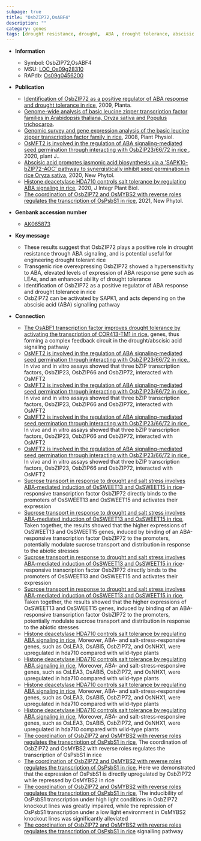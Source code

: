 ```yaml
---
subpage: true
title: "OsbZIP72,OsABF4"
description: ""
category: genes
tags: [drought resistance, drought,  ABA , drought tolerance, abscisic acid]
---
```


* **Information**  
    + Symbol: OsbZIP72,OsABF4  
    + MSU: [LOC_Os09g28310](http://rice.plantbiology.msu.edu/cgi-bin/ORF_infopage.cgi?orf=LOC_Os09g28310)  
    + RAPdb: [Os09g0456200](http://rapdb.dna.affrc.go.jp/viewer/gbrowse_details/irgsp1?name=Os09g0456200)  

* **Publication**  
    + [Identification of OsbZIP72 as a positive regulator of ABA response and drought tolerance in rice](http://www.ncbi.nlm.nih.gov/pubmed?term=Identification+of+OsbZIP72+as+a+positive+regulator+of+ABA+response+and+drought+tolerance+in+rice%5BTitle%5D), 2009, Planta.
    + [Genome-wide analysis of basic leucine zipper transcription factor families in Arabidopsis thaliana, Oryza sativa and Populus trichocarpa](English+Edition).
    + [Genomic survey and gene expression analysis of the basic leucine zipper transcription factor family in rice](http://www.ncbi.nlm.nih.gov/pubmed?term=Genomic+survey+and+gene+expression+analysis+of+the+basic+leucine+zipper+transcription+factor+family+in+rice%5BTitle%5D), 2008, Plant Physiol.
    + [OsMFT2 is involved in the regulation of ABA signaling-mediated seed germination through interacting with OsbZIP23/66/72 in rice ](http://www.ncbi.nlm.nih.gov/pubmed?term=OsMFT2+is+involved+in+the+regulation+of+ABA+signaling-mediated+seed+germination+through+interacting+with+OsbZIP23/66/72+in+rice+%5BTitle%5D), 2020, plant J..
    + [Abscisic acid promotes jasmonic acid biosynthesis via a 'SAPK10-bZIP72-AOC' pathway to synergistically inhibit seed germination in rice Oryza sativa](http://www.ncbi.nlm.nih.gov/pubmed?term=Abscisic+acid+promotes+jasmonic+acid+biosynthesis+via+a+'SAPK10-bZIP72-AOC'+pathway+to+synergistically+inhibit+seed+germination+in+rice+Oryza+sativa%5BTitle%5D), 2020, New Phytol.
    + [Histone deacetylase HDA710 controls salt tolerance by regulating ABA signaling in rice](http://www.ncbi.nlm.nih.gov/pubmed?term=Histone+deacetylase+HDA710+controls+salt+tolerance+by+regulating+ABA+signaling+in+rice%5BTitle%5D), 2020, J Integr Plant Biol.
    + [The coordination of OsbZIP72 and OsMYBS2 with reverse roles regulates the transcription of OsPsbS1 in rice](http://www.ncbi.nlm.nih.gov/pubmed?term=The+coordination+of+OsbZIP72+and+OsMYBS2+with+reverse+roles+regulates+the+transcription+of+OsPsbS1+in+rice%5BTitle%5D), 2021, New Phytol.

* **Genbank accession number**  
    + [AK065873](http://www.ncbi.nlm.nih.gov/nuccore/AK065873)

* **Key message**  
    + These results suggest that OsbZIP72 plays a positive role in drought resistance through ABA signaling, and is potential useful for engineering drought tolerant rice
    + Transgenic rice overexpressing OsbZIP72 showed a hypersensitivity to ABA, elevated levels of expression of ABA response gene such as LEAs, and an enhanced ability of drought tolerance
    + Identification of OsbZIP72 as a positive regulator of ABA response and drought tolerance in rice
    + OsbZIP72 can be activated by SAPK1, and acts depending on the abscisic acid (ABA) signalling pathway

* **Connection**  
    + [The OsABF1 transcription factor improves drought tolerance by activating the transcription of COR413-TM1 in rice.](OsbZIP23,+OsbZIP46,+and+OsbZIP72) genes, thus forming a complex feedback circuit in the drought/abscisic acid signaling pathway
    + [OsMFT2 is involved in the regulation of ABA signaling-mediated seed germination through interacting with OsbZIP23/66/72 in rice.](http://www.ncbi.nlm.nih.gov/pubmed?term=OsMFT2+is+involved+in+the+regulation+of+ABA+signaling-mediated+seed+germination+through+interacting+with+OsbZIP23/66/72+in+rice.%5BTitle%5D),  In vivo and in vitro assays showed that three bZIP transcription factors, OsbZIP23, OsbZIP66 and OsbZIP72, interacted with OsMFT2
    + [OsMFT2 is involved in the regulation of ABA signaling-mediated seed germination through interacting with OsbZIP23/66/72 in rice ](http://www.ncbi.nlm.nih.gov/pubmed?term=OsMFT2+is+involved+in+the+regulation+of+ABA+signaling-mediated+seed+germination+through+interacting+with+OsbZIP23/66/72+in+rice+%5BTitle%5D),  In vivo and in vitro assays showed that three bZIP transcription factors, OsbZIP23, OsbZIP66 and OsbZIP72, interacted with OsMFT2
    + [OsMFT2 is involved in the regulation of ABA signaling-mediated seed germination through interacting with OsbZIP23/66/72 in rice ](http://www.ncbi.nlm.nih.gov/pubmed?term=OsMFT2+is+involved+in+the+regulation+of+ABA+signaling-mediated+seed+germination+through+interacting+with+OsbZIP23/66/72+in+rice+%5BTitle%5D),  In vivo and in vitro assays showed that three bZIP transcription factors, OsbZIP23, OsbZIP66 and OsbZIP72, interacted with OsMFT2
    + [OsMFT2 is involved in the regulation of ABA signaling-mediated seed germination through interacting with OsbZIP23/66/72 in rice ](http://www.ncbi.nlm.nih.gov/pubmed?term=OsMFT2+is+involved+in+the+regulation+of+ABA+signaling-mediated+seed+germination+through+interacting+with+OsbZIP23/66/72+in+rice+%5BTitle%5D),  In vivo and in vitro assays showed that three bZIP transcription factors, OsbZIP23, OsbZIP66 and OsbZIP72, interacted with OsMFT2
    + [Sucrose transport in response to drought and salt stress involves ABA-mediated induction of OsSWEET13 and OsSWEET15 in rice](ABA)-responsive transcription factor OsbZIP72 directly binds to the promoters of OsSWEET13 and OsSWEET15 and activates their expression
    + [Sucrose transport in response to drought and salt stress involves ABA-mediated induction of OsSWEET13 and OsSWEET15 in rice](http://www.ncbi.nlm.nih.gov/pubmed?term=Sucrose+transport+in+response+to+drought+and+salt+stress+involves+ABA-mediated+induction+of+OsSWEET13+and+OsSWEET15+in+rice%5BTitle%5D),  Taken together, the results showed that the higher expressions of OsSWEET13 and OsSWEET15 genes, induced by binding of an ABA-responsive transcription factor OsbZIP72 to the promoters, potentially modulate sucrose transport and distribution in response to the abiotic stresses
    + [Sucrose transport in response to drought and salt stress involves ABA-mediated induction of OsSWEET13 and OsSWEET15 in rice](ABA)-responsive transcription factor OsbZIP72 directly binds to the promoters of OsSWEET13 and OsSWEET15 and activates their expression
    + [Sucrose transport in response to drought and salt stress involves ABA-mediated induction of OsSWEET13 and OsSWEET15 in rice](http://www.ncbi.nlm.nih.gov/pubmed?term=Sucrose+transport+in+response+to+drought+and+salt+stress+involves+ABA-mediated+induction+of+OsSWEET13+and+OsSWEET15+in+rice%5BTitle%5D),  Taken together, the results showed that the higher expressions of OsSWEET13 and OsSWEET15 genes, induced by binding of an ABA-responsive transcription factor OsbZIP72 to the promoters, potentially modulate sucrose transport and distribution in response to the abiotic stresses
    + [Histone deacetylase HDA710 controls salt tolerance by regulating ABA signaling in rice](http://www.ncbi.nlm.nih.gov/pubmed?term=Histone+deacetylase+HDA710+controls+salt+tolerance+by+regulating+ABA+signaling+in+rice%5BTitle%5D),  Moreover, ABA- and salt-stress-responsive genes, such as OsLEA3, OsABI5, OsbZIP72, and OsNHX1, were upregulated in hda710 compared with wild-type plants
    + [Histone deacetylase HDA710 controls salt tolerance by regulating ABA signaling in rice](http://www.ncbi.nlm.nih.gov/pubmed?term=Histone+deacetylase+HDA710+controls+salt+tolerance+by+regulating+ABA+signaling+in+rice%5BTitle%5D),  Moreover, ABA- and salt-stress-responsive genes, such as OsLEA3, OsABI5, OsbZIP72, and OsNHX1, were upregulated in hda710 compared with wild-type plants
    + [Histone deacetylase HDA710 controls salt tolerance by regulating ABA signaling in rice](http://www.ncbi.nlm.nih.gov/pubmed?term=Histone+deacetylase+HDA710+controls+salt+tolerance+by+regulating+ABA+signaling+in+rice%5BTitle%5D),  Moreover, ABA- and salt-stress-responsive genes, such as OsLEA3, OsABI5, OsbZIP72, and OsNHX1, were upregulated in hda710 compared with wild-type plants
    + [Histone deacetylase HDA710 controls salt tolerance by regulating ABA signaling in rice](http://www.ncbi.nlm.nih.gov/pubmed?term=Histone+deacetylase+HDA710+controls+salt+tolerance+by+regulating+ABA+signaling+in+rice%5BTitle%5D),  Moreover, ABA- and salt-stress-responsive genes, such as OsLEA3, OsABI5, OsbZIP72, and OsNHX1, were upregulated in hda710 compared with wild-type plants
    + [The coordination of OsbZIP72 and OsMYBS2 with reverse roles regulates the transcription of OsPsbS1 in rice](http://www.ncbi.nlm.nih.gov/pubmed?term=The+coordination+of+OsbZIP72+and+OsMYBS2+with+reverse+roles+regulates+the+transcription+of+OsPsbS1+in+rice%5BTitle%5D), The coordination of OsbZIP72 and OsMYBS2 with reverse roles regulates the transcription of OsPsbS1 in rice
    + [The coordination of OsbZIP72 and OsMYBS2 with reverse roles regulates the transcription of OsPsbS1 in rice](http://www.ncbi.nlm.nih.gov/pubmed?term=The+coordination+of+OsbZIP72+and+OsMYBS2+with+reverse+roles+regulates+the+transcription+of+OsPsbS1+in+rice%5BTitle%5D),  Here we demonstrated that the expression of OsPsbS1 is directly upregulated by OsbZIP72 while repressed by OsMYBS2 in rice
    + [The coordination of OsbZIP72 and OsMYBS2 with reverse roles regulates the transcription of OsPsbS1 in rice](http://www.ncbi.nlm.nih.gov/pubmed?term=The+coordination+of+OsbZIP72+and+OsMYBS2+with+reverse+roles+regulates+the+transcription+of+OsPsbS1+in+rice%5BTitle%5D),  The inducibility of OsPsbS1 transcription under high light conditions in OsbZIP72 knockout lines was greatly impaired, while the repression of OsPsbS1 transcription under a low light environment in OsMYBS2 knockout lines was significantly alleviated
    + [The coordination of OsbZIP72 and OsMYBS2 with reverse roles regulates the transcription of OsPsbS1 in rice](ABA) signalling pathway



